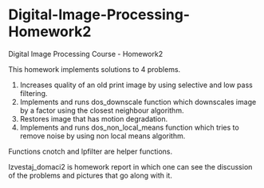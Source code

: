 # Digital-Image-Processing-Homework2
Digital Image Processing Course - Homework2

This homework implements solutions to 4 problems.

1. Increases quality of an old print image by using selective and low pass filtering. 
2. Implements and runs dos_downscale function which downscales image by a factor using the closest neighbour algorithm.
3. Restores image that has motion degradation. 
4. Implements and runs dos_non_local_means function which tries to remove noise by using non local means algorithm. 

Functions cnotch and lpfilter are helper functions.

Izvestaj_domaci2 is homework report in which one can see the discussion of the problems and pictures that go along with it. 

